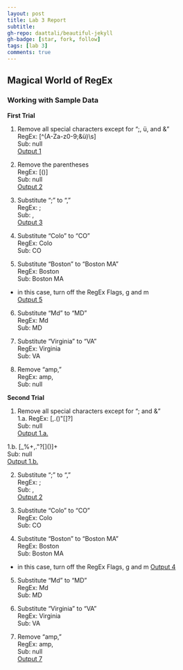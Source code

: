 ```yaml
---
layout: post
title: Lab 3 Report
subtitle:
gh-repo: daattali/beautiful-jekyll
gh-badge: [star, fork, follow]
tags: [lab 3]
comments: true
---
```


## Magical World of RegEx

### Working with Sample Data


**First Trial**

1. Remove all special characters except for “;, ü, and &”    
RegEx: [^(A-Za-z0-9;&ü)\s]    
Sub: null    
[Output 1](https://regex101.com/r/qh0rqR/1)

2. Remove the parentheses    
RegEx: [()]    
Sub: null    
[Output 2](https://regex101.com/r/tILcdu/1)

3. Substitute “;” to “,”    
RegEx: ;    
Sub: ,    
[Output 3](https://regex101.com/r/JvgoiQ/1)

4. Substitute “Colo” to “CO”    
RegEx: Colo    
Sub: CO    

5. Substitute “Boston” to “Boston MA”    
RegEx: Boston    
Sub: Boston MA    
+ in this case, turn off the RegEx Flags, g and m    
[Output 5](https://regex101.com/r/wBWjt1/1)     

6. Substitute “Md” to “MD”    
RegEx: Md    
Sub: MD    

7. Substitute “Virginia” to “VA”       
RegEx: Virginia    
Sub: VA    

8. Remove “amp,”    
RegEx: amp,    
Sub: null    


**Second Trial**

1. Remove all special characters except for “; and &”    
1.a. RegEx: [,.(\)"[\]?]    
Sub: null    
[Output 1.a.](https://regex101.com/r/1jlfvl/1)    

1.b. [_%+,."?[\]()]+    
Sub: null    
[Output 1.b.](https://regex101.com/r/EDciXI/1)    

2. Substitute “;” to “,”    
RegEx: ;    
Sub: ,    
[Output 2](https://regex101.com/r/JvgoiQ/1)    

3. Substitute “Colo” to “CO”    
RegEx: Colo    
Sub: CO    

4. Substitute “Boston” to “Boston MA”    
RegEx: Boston    
Sub: Boston MA    
+ in this case, turn off the RegEx Flags, g and m
[Output 4](https://regex101.com/r/wBWjt1/1)    

5. Substitute “Md” to “MD”    
RegEx: Md    
Sub: MD    

6. Substitute “Virginia” to “VA”    
RegEx: Virginia    
Sub: VA    

7. Remove “amp,”     
RegEx: amp,    
Sub: null    
[Output 7](https://regex101.com/r/ptHWbD/1)    

